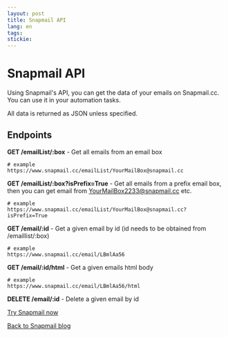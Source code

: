 ```yaml
---
layout: post
title: Snapmail API
lang: en
tags: 
stickie: 
---
```


# Snapmail API

Using Snapmail's API, you can get the data of your emails on Snapmail.cc. 
You can use it in your automation tasks. 

All data is returned as JSON unless specified.

## Endpoints

**GET    /emailList/:box** - Get all emails from an email box
```
# example
https://www.snapmail.cc/emailList/YourMailBox@snapmail.cc
```

**GET    /emailList/:box?isPrefix=True** - Get all emails from a prefix email box, then you can get email from YourMailBox2233@snapmail.cc etc.
```
# example
https://www.snapmail.cc/emailList/YourMailBox@snapmail.cc?isPrefix=True
```

**GET    /email/:id** - Get a given email by id (id needs to be obtained from /emaillist/:box)
```
# example
https://www.snapmail.cc/email/LBmlAa56
```

**GET    /email/:id/html** - Get a given emails html body
```
# example
https://www.snapmail.cc/email/LBmlAa56/html
```

**DELETE /email/:id** - Delete a given email by id


<a target="_blank" href="https://www.snapmail.cc"><i class="fa fa-envelope a"></i> Try Snapmail now</a>

<a href="https://www.snapmail.cc/blog/"><i class="fa fa-arrow-circle-left"></i> Back to Snapmail blog</a>